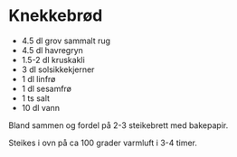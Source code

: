 # Knekkebrød

* 4.5 dl grov sammalt rug
* 4.5 dl havregryn
* 1.5-2 dl kruskakli
* 3 dl solsikkekjerner
* 1 dl linfrø
* 1 dl sesamfrø
* 1 ts salt
* 10 dl vann

Bland sammen og fordel på 2-3 steikebrett med bakepapir.

Steikes i ovn på ca 100 grader varmluft i 3-4 timer.
